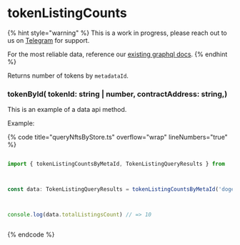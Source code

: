 # tokenListingCounts

{% hint style="warning" %}
This is a work in progress, please reach out to us on [Telegram](https://t.me/mintdev) for support.

For the most reliable data, reference our [existing graphql docs](https://docs.mintbase.io/dev/read-data/mintbase-graph).
{% endhint %}

Returns number of tokens by `metadataId`.

### tokenById( tokenId: string | number, contractAddress: string,)

This is an example of a data api method.

Example:

{% code title="queryNftsByStore.ts" overflow="wrap" lineNumbers="true" %}
```typescript

import { tokenListingCountsByMetaId, TokenListingQueryResults } from  '@mintbase/data'



const data: TokenListingQueryResults = tokenListingCountsByMetaId('dogeflower.mintbase1.near%3A5ef2d9b0651172d90dc173af0726b5fc');



console.log(data.totalListingsCount) // => 10



```
{% endcode %}
